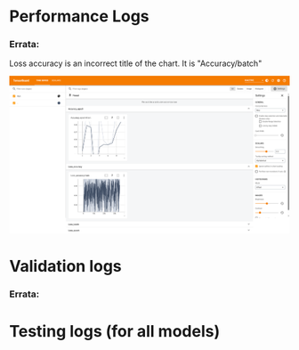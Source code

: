 # Performance Logs
### Errata:
Loss accuracy is an incorrect title of the chart. It is "Accuracy/batch"
<p align="center">
<img src="https://github.com/SwamiKannan/Chrome-Dino-Imitation-Learning/blob/main/logs/train_accuracy.png">

# Validation logs
### Errata:

# Testing logs (for all models)
